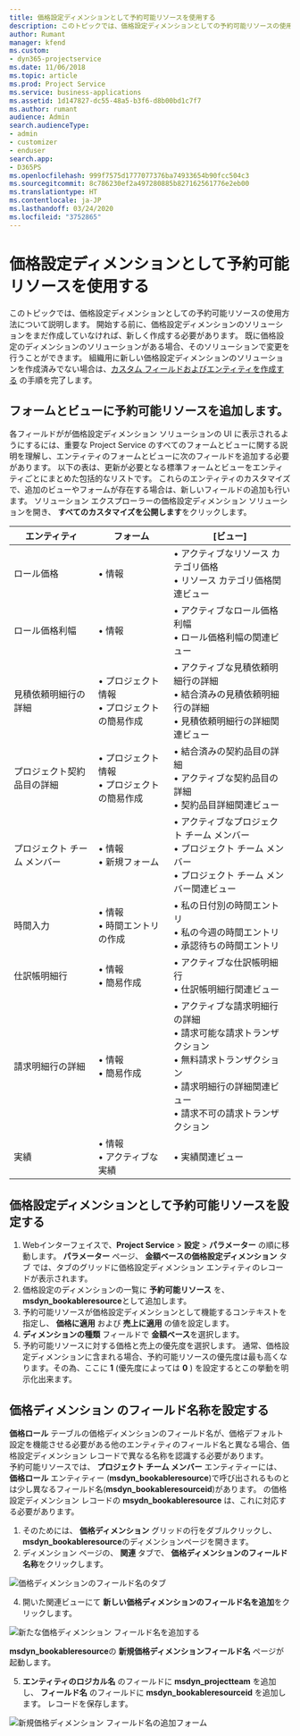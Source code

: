 ```yaml
---
title: 価格設定ディメンションとして予約可能リソースを使用する
description: このトピックでは、価格設定ディメンションとしての予約可能リソースの使用方法について説明します。
author: Rumant
manager: kfend
ms.custom:
- dyn365-projectservice
ms.date: 11/06/2018
ms.topic: article
ms.prod: Project Service
ms.service: business-applications
ms.assetid: 1d147827-dc55-48a5-b3f6-d8b00bd1c7f7
ms.author: rumant
audience: Admin
search.audienceType:
- admin
- customizer
- enduser
search.app:
- D365PS
ms.openlocfilehash: 999f7575d1777077376ba74933654b90fcc504c3
ms.sourcegitcommit: 8c786230ef2a497280885b827162561776e2eb00
ms.translationtype: HT
ms.contentlocale: ja-JP
ms.lasthandoff: 03/24/2020
ms.locfileid: "3752865"
---
```

# <a name="use-bookable-resource-as-a-pricing-dimension"></a>価格設定ディメンションとして予約可能リソースを使用する
このトピックでは、価格設定ディメンションとしての予約可能リソースの使用方法について説明します。 開始する前に、価格設定ディメンションのソリューションをまだ作成していなければ、新しく作成する必要があります。 既に価格設定のディメンションのソリューションがある場合、そのソリューションで変更を行うことができます。 組織用に新しい価格設定ディメンションのソリューションを作成済みでない場合は、[カスタム フィールドおよびエンティティを作成する](create-custom-fields-entities.md) の手順を完了します。

## <a name="add-bookable-resource-to-forms-and-views"></a>フォームとビューに予約可能リソースを追加します。
各フィールドがが価格設定ディメンション ソリューションの UI に表示されるようにするには、重要な Project Service のすべてのフォームとビューに関する説明を理解し、エンティティのフォームとビューに次のフィールドを追加する必要があります。
以下の表は、更新が必要となる標準フォームとビューをエンティティごとにまとめた包括的なリストです。 これらのエンティティのカスタマイズで、追加のビューやフォームが存在する場合は、新しいフィールドの追加も行います。
ソリューション エクスプローラーの価格設定ディメンション ソリューションを開き、 **すべてのカスタマイズを公開します**をクリックします。


|   エンティティ        | フォーム   |[ビュー]        |
| ------------------------------|---------------------------------|----------------------------------|
|  ロール価格|• 情報 |• アクティブなリソース カテゴリ価格<br> • リソース カテゴリ価格関連ビュー|
|  ロール価格利幅|• 情報|• アクティブなロール価格利幅<br>• ロール価格利幅の関連ビュー|
|  見積依頼明細行の詳細|• プロジェクト情報<br>• プロジェクトの簡易作成|• アクティブな見積依頼明細行の詳細<br>• 結合済みの見積依頼明細行の詳細<br>• 見積依頼明細行の詳細関連ビュー|
|  プロジェクト契約品目の詳細|• プロジェクト情報<br>• プロジェクトの簡易作成|• 結合済みの契約品目の詳細<br>• アクティブな契約品目の詳細<br>• 契約品目詳細関連ビュー|
|  プロジェクト チーム メンバー|• 情報<br>• 新規フォーム|• アクティブなプロジェクト チーム メンバー<br>• プロジェクト チーム メンバー<br>• プロジェクト チーム メンバー関連ビュー|
|  時間入力|• 情報<br>• 時間エントリの作成|• 私の日付別の時間エントリ<br>• 私の今週の時間エントリ<br>• 承認待ちの時間エントリ|
|  仕訳帳明細行|• 情報<br>• 簡易作成|• アクティブな仕訳帳明細行<br>• 仕訳帳明細行関連ビュー|
|  請求明細行の詳細|• 情報<br>• 簡易作成|• アクティブな請求明細行の詳細<br>• 請求可能な請求トランザクション<br>• 無料請求トランザクション<br>• 請求明細行の詳細関連ビュー<br>• 請求不可の請求トランザクション|
|  実績|• 情報<br>• アクティブな実績|• 実績関連ビュー|

## <a name="set-up-bookable-resource-as-a-pricing-dimension"></a>価格設定ディメンションとして予約可能リソースを設定する

1. Webインターフェイスで、**Project Service** > **設定** > **パラメーター** の順に移動します。 **パラメーター** ページ、 **金額ベースの価格設定ディメンション** タブ では、タブのグリッドに価格設定ディメンション エンティティのレコードが表示されます。 
2. 価格設定のディメンションの一覧に **予約可能リソース** を、 **msdyn_bookableresource**として追加します。 
3. 予約可能リソースが価格設定ディメンションとして機能するコンテキストを指定し、 **価格に適用** および **売上に適用** の値を設定します。
4. **ディメンションの種類** フィールドで **金額ベース**を選択します。 
5. 予約可能リソースに対する価格と売上の優先度を選択します。 通常、価格設定ディメンションに含まれる場合、予約可能リソースの優先度は最も高くなります。その為、ここに **1** (優先度によっては **0** ) を設定するとこの挙動を明示化出来ます。

## <a name="set-up-pricing-dimension-field-names"></a>価格ディメンション のフィールド名称を設定する

**価格ロール** テーブルの価格ディメンションのフィールド名が、価格デフォルト設定を機能させる必要がある他のエンティティのフィールド名と異なる場合、価格設定ディメンション レコードで異なる名称を認識する必要があります。    
予約可能リソースでは、 **プロジェクト チーム メンバー** エンティティーには、 **価格ロール** エンティティー (**msdyn_bookableresource**)で呼び出されるものとは少し異なるフィールド名(**msdyn_bookableresourceid**)があります。 の価格設定ディメンション レコードの **msydn_bookableresource** は、これに対応する必要があります。 
1. そのためには、 **価格ディメンション** グリッドの行をダブルクリックし、 **msdyn_bookableresource**のディメンションページを開きます。
2. ディメンション ページの、 **関連** タブで、 **価格ディメンションのフィールド名称**をクリックします。

 ![価格ディメンションのフィールド名のタブ](media/PD-fieldname.png)

4. 開いた関連ビューにて **新しい価格ディメンションのフィールド名を追加**をクリックします。

 ![新たな価格ディメンション フィールド名を追加する](media/Add-NewPD-fieldname.png)


**msdyn_bookableresource**の **新規価格ディメンションフィールド名** ページが起動します。 

5. **エンティティのロジカル名** のフィールドに **msdyn_projectteam** を追加し、 **フィールド名** のフィールドに **msdyn_bookableresourceid** を追加します。 レコードを保存します。

 ![新規価格ディメンション フィールド名の追加フォーム](media/PD-fieldname-Added.png)
